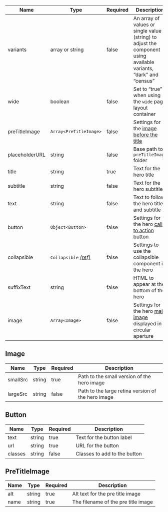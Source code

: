 | Name           | Type                                             | Required | Description                                                                                                       |
| -------------- | ------------------------------------------------ | -------- | ----------------------------------------------------------------------------------------------------------------- |
| variants       | array or string                                  | false    | An array of values or single value (string) to adjust the component using available variants, “dark” and “census” |
| wide           | boolean                                          | false    | Set to “true” when using the `wide` page layout container                                                         |
| preTitleImage  | `Array<PreTitleImage>`                           | false    | Settings for the [image before the title](#pretitleimage)                                                         |
| placeholderURL | string                                           | false    | Base path to `preTitleImage` folder                                                                               |
| title          | string                                           | true     | Text for the hero title                                                                                           |
| subtitle       | string                                           | false    | Text for the hero subtitle                                                                                        |
| text           | string                                           | false    | Text to follow the hero title and subtitle                                                                        |
| button         | `Object<Button>`                                 | false    | Settings for the hero [call to action button](#button)                                                            |
| collapsible    | `Collapsible` [_(ref)_](/components/collapsible) | false    | Settings to use the collapsible component in the hero                                                             |
| suffixText     | string                                           | false    | HTML to appear at the bottom of the hero                                                                          |
| image          | `Array<Image>`                                   | false    | Settings for the hero [main image](#image) displayed in circular aperture                                         |

## Image

| Name     | Type   | Required | Description                                        |
| -------- | ------ | -------- | -------------------------------------------------- |
| smallSrc | string | true     | Path to the small version of the hero image        |
| largeSrc | string | false    | Path to the large retina version of the hero image |

## Button

| Name    | Type   | Required | Description                  |
| ------- | ------ | -------- | ---------------------------- |
| text    | string | true     | Text for the button label    |
| url     | string | true     | URL for the button           |
| classes | string | false    | Classes to add to the button |

## PreTitleImage

| Name | Type   | Required | Description                         |
| ---- | ------ | -------- | ----------------------------------- |
| alt  | string | true     | Alt text for the pre title image    |
| name | string | true     | The filename of the pre title image |
